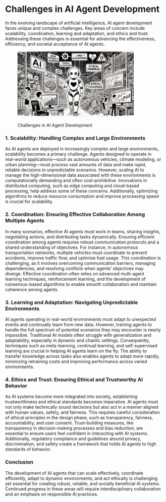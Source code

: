 # Challenges in AI Agent Development

In the evolving landscape of artificial intelligence, AI agent development faces unique and complex challenges. Key areas of concern include scalability, coordination, learning and adaptation, and ethics and trust. Addressing these challenges is essential for advancing the effectiveness, efficiency, and societal acceptance of AI agents.

<div align="left">

<figure><img src="../../.gitbook/assets/image (1) (1) (1) (1) (1) (1) (1) (1).png" alt="" width="375"><figcaption><p>Challenges in AI Agent Development</p></figcaption></figure>

</div>

### 1. Scalability: Handling Complex and Large Environments

As AI agents are deployed in increasingly complex and large environments, scalability becomes a primary challenge. Agents designed to operate in real-world applications—such as autonomous vehicles, climate modeling, or urban planning—must process vast amounts of data and make rapid, reliable decisions in unpredictable scenarios. However, scaling AI to manage the high-dimensional data associated with these environments is computationally demanding and often cost-prohibitive. Innovations in distributed computing, such as edge computing and cloud-based processing, help address some of these concerns. Additionally, optimizing algorithms to reduce resource consumption and improve processing speed is crucial for scalability.

### 2. Coordination: Ensuring Effective Collaboration Among Multiple Agents

In many scenarios, effective AI agents must work in teams, sharing insights, negotiating actions, and distributing tasks dynamically. Ensuring efficient coordination among agents requires robust communication protocols and a shared understanding of objectives. For instance, in autonomous transportation networks, multiple vehicles must coordinate to prevent accidents, improve traffic flow, and optimize fuel usage. This coordination is challenging, as it involves overcoming communication barriers, managing dependencies, and resolving conflicts when agents’ objectives may diverge. Effective coordination often relies on advanced multi-agent learning techniques, reinforcement learning, and the development of consensus-based algorithms to enable smooth collaboration and maintain coherence among agents.

### 3. Learning and Adaptation: Navigating Unpredictable Environments

AI agents operating in real-world environments must adapt to unexpected events and continually learn from new data. However, training agents to handle the full spectrum of potential scenarios they may encounter is nearly impossible. Traditional AI models often struggle with generalization and adaptability, especially in dynamic and chaotic settings. Consequently, techniques such as meta-learning, continual learning, and self-supervised learning are crucial in helping AI agents learn on the fly. The ability to transfer knowledge across tasks also enables agents to adapt more rapidly, minimizing retraining costs and improving performance across varied environments.

### 4. Ethics and Trust: Ensuring Ethical and Trustworthy AI Behavior

As AI systems become more integrated into society, establishing trustworthiness and ethical standards becomes imperative. AI agents must not only make technically sound decisions but also act in a manner aligned with human values, safety, and fairness. This requires careful consideration of ethical principles in the design phase, such as transparency, fairness, accountability, and user consent. Trust-building measures, like transparency in decision-making processes and bias reduction, are essential to ensure users feel confident in interacting with AI systems. Additionally, regulatory compliance and guidelines around privacy, discrimination, and safety create a framework that holds AI agents to high standards of behavior.

### Conclusion

The development of AI agents that can scale effectively, coordinate efficiently, adapt to dynamic environments, and act ethically is challenging yet essential for creating robust, reliable, and socially beneficial AI systems. Continued progress in these areas will require interdisciplinary collaboration and an emphasis on responsible AI practices.
